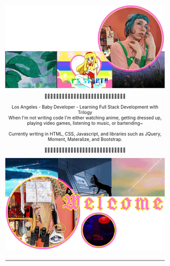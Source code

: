 
<p align="center">
<img align="center" src="https://raw.githubusercontent.com/cat-lin-morgan/cat-lin-morgan/master/assets/catheadbottombanner.gif" alt="This is the bottom banner and portrait of Cat">
<br/><br/>
🌷🌷🌷🌷🌷🌷🌷🌷🌷🌷🌷🌷🌷🌷🌷🌷🌷🌷🌷🌷🌷🌷🌷🌷🌷🌷🌷🌷
<br/><br/>
Los Angeles - Baby Developer - Learning Full Stack Development with Trilogy
<br/>
When I'm not writing code I'm either watching anime, getting dressed up, playing video games, listening to music, or bartending~
<br/><br/>
Currently writing in HTML, CSS, Javascript, and libraries such as JQuery, Moment, Materalize, and Bootstrap.
<br/><br/>
🌷🌷🌷🌷🌷🌷🌷🌷🌷🌷🌷🌷🌷🌷🌷🌷🌷🌷🌷🌷🌷🌷🌷🌷🌷🌷🌷🌷
<br/><br/>
<img align="center" src="https://raw.githubusercontent.com/cat-lin-morgan/cat-lin-morgan/master/assets/welcomebanner2.gif" alt="Welcome banner"/>
<br/><br/>
</p>

___

